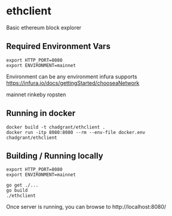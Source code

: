 # ethclient
Basic ethereum block explorer


## Required Environment Vars
```
export HTTP_PORT=8080
export ENVIRONMENT=mainnet
```

Environment can be any environment infura supports
https://infura.io/docs/gettingStarted/chooseaNetwork

mainnet
rinkeby
ropsten


## Running in docker
```
docker build -t chadgrant/ethclient .
docker run -itp 8080:8080 --rm --env-file docker.env chadgrant/ethclient
```

## Building / Running locally
```
export HTTP_PORT=8080
export ENVIRONMENT=mainnet

go get ./...
go build
./ethclient
```

Once server is running, you can browse to http://localhost:8080/

